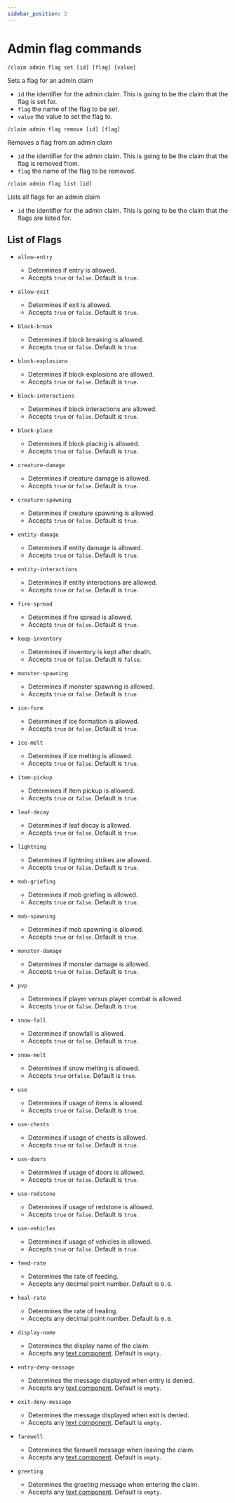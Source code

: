 ```yaml
---
sidebar_position: 2
---
```


# Admin flag commands

```text
/claim admin flag set [id] [flag] [value]
```
Sets a flag for an admin claim
- `id` the identifier for the admin claim. This is going to be the claim that the flag is set for.
- `flag` the name of the flag to be set.
- `value` the value to set the flag to.

```text
/claim admin flag remove [id] [flag]
```
Removes a flag from an admin claim
- `id` the identifier for the admin claim. This is going to be the claim that the flag is removed from.
- `flag` the name of the flag to be removed.

```text
/claim admin flag list [id]
```
Lists all flags for an admin claim
- `id` the identifier for the admin claim. This is going to be the claim that the flags are listed for.

## List of Flags

- `allow-entry`
  - Determines if entry is allowed.
  - Accepts `true` or `false`. Default is `true`.

- `allow-exit`
  - Determines if exit is allowed.
  - Accepts `true` or `false`. Default is `true`.

- `block-break`
  - Determines if block breaking is allowed.
  - Accepts `true` or `false`. Default is `true`.

- `block-explosions`
  - Determines if block explosions are allowed.
  - Accepts `true` or `false`. Default is `true`.

- `block-interactions`
  - Determines if block interactions are allowed.
  - Accepts `true` or `false`. Default is `true`.

- `block-place`
  - Determines if block placing is allowed.
  - Accepts `true` or `false`. Default is `true`.

- `creature-damage`
  - Determines if creature damage is allowed.
  - Accepts `true` or `false`. Default is `true`.

- `creature-spawning`
  - Determines if creature spawning is allowed.
  - Accepts `true` or `false`. Default is `true`.

- `entity-damage`
  - Determines if entity damage is allowed.
  - Accepts `true` or `false`. Default is `true`.

- `entity-interactions`
  - Determines if entity interactions are allowed.
  - Accepts `true` or `false`. Default is `true`.

- `fire-spread`
  - Determines if fire spread is allowed.
  - Accepts `true` or `false`. Default is `true`.

- `keep-inventory`
  - Determines if inventory is kept after death.
  - Accepts `true` or `false`. Default is `false`.

- `monster-spawning`
  - Determines if monster spawning is allowed.
  - Accepts `true` or `false`. Default is `true`.

- `ice-form`
  - Determines if ice formation is allowed.
  - Accepts `true` or `false`. Default is `true`.

- `ice-melt`
  - Determines if ice melting is allowed.
  - Accepts `true` or `false`. Default is `true`.

- `item-pickup`
  - Determines if item pickup is allowed.
  - Accepts `true` or `false`. Default is `true`.

- `leaf-decay`
  - Determines if leaf decay is allowed.
  - Accepts `true` or `false`. Default is `true`.

- `lightning`
  - Determines if lightning strikes are allowed.
  - Accepts `true` or `false`. Default is `true`.

- `mob-griefing`
  - Determines if mob griefing is allowed.
  - Accepts `true` or `false`. Default is `true`.

- `mob-spawning`
  - Determines if mob spawning is allowed.
  - Accepts `true` or `false`. Default is `true`.

- `monster-damage`
  - Determines if monster damage is allowed.
  - Accepts `true` or `false`. Default is `true`.

- `pvp`
  - Determines if player versus player combat is allowed.
  - Accepts `true` or `false`. Default is `true`.

- `snow-fall`
  - Determines if snowfall is allowed.
  - Accepts `true` or `false`. Default is `true`.

- `snow-melt`
  - Determines if snow melting is allowed.
  - Accepts `true` or`false`. Default is `true`.

- `use`
  - Determines if usage of items is allowed.
  - Accepts `true` or `false`. Default is `true`.

- `use-chests`
  - Determines if usage of chests is allowed.
  - Accepts `true` or `false`. Default is `true`.

- `use-doors`
  - Determines if usage of doors is allowed.
  - Accepts `true` or `false`. Default is `true`.

- `use-redstone`
  - Determines if usage of redstone is allowed.
  - Accepts `true` or `false`. Default is `true`.

- `use-vehicles`
  - Determines if usage of vehicles is allowed.
  - Accepts `true` or `false`. Default is `true`.

- `feed-rate`
  - Determines the rate of feeding.
  - Accepts any decimal point number. Default is `0.0`.

- `heal-rate`
  - Determines the rate of healing.
  - Accepts any decimal point number. Default is `0.0`.

- `display-name`
  - Determines the display name of the claim.
  - Accepts any [text component](https://minecraft.tools/en/json_text.php). Default is `empty`.

- `entry-deny-message`
  - Determines the message displayed when entry is denied.
  - Accepts any [text component](https://minecraft.tools/en/json_text.php). Default is `empty`.

- `exit-deny-message`
  - Determines the message displayed when exit is denied.
  - Accepts any [text component](https://minecraft.tools/en/json_text.php). Default is `empty`.

- `farewell`
  - Determines the farewell message when leaving the claim.
  - Accepts any [text component](https://minecraft.tools/en/json_text.php). Default is `empty`.

- `greeting`
  - Determines the greeting message when entering the claim.
  - Accepts any [text component](https://minecraft.tools/en/json_text.php). Default is `empty`.
